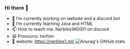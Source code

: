 ### Hi there 👋

- 🔭 I’m currently working on website and a discord bot
- 🌱 I’m currently learning Java and HTML
- 📫 How to reach me: Nerbles1#0001 on discord
- 😄 Pronouns: he/him
- 🔗 website: https://nerbles1.ml/
![Anurag's GitHub stats](https://github-readme-stats.vercel.app/api?username=Nerbles1&show_icons=true&theme=radical)
